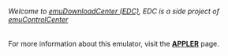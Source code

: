 ###### Welcome to [emuDownloadCenter (EDC)](https://github.com/PhoenixInteractiveNL/emuDownloadCenter/wiki/), EDC is a side project of [emuControlCenter](https://github.com/PhoenixInteractiveNL/emuControlCenter/wiki/)

For more information about this emulator, visit the [**APPLER**](https://github.com/PhoenixInteractiveNL/emuDownloadCenter/wiki/Emulator-appler#menu) page.
